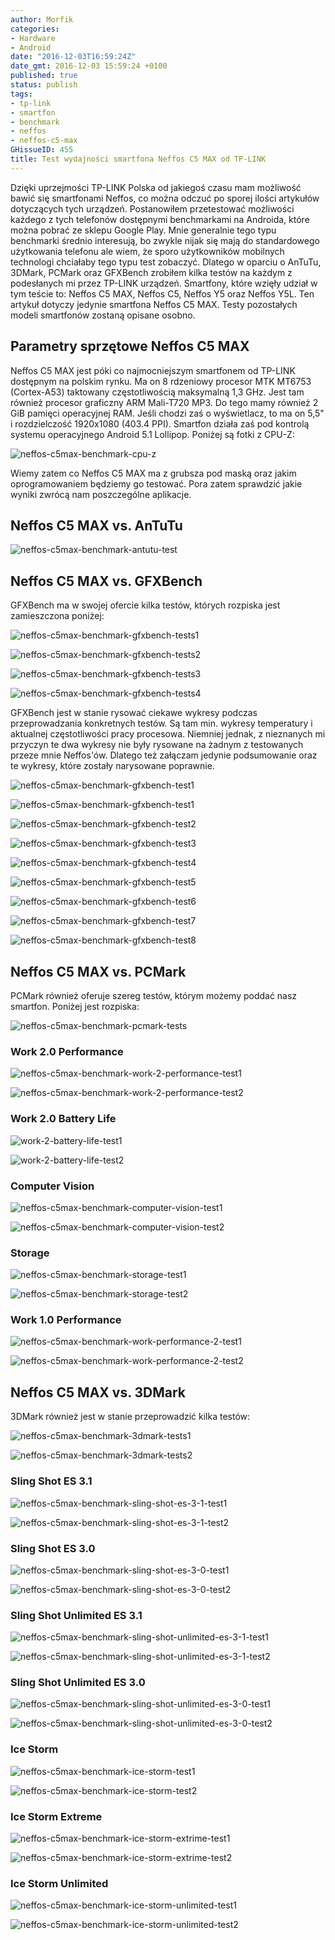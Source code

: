 ```yaml
---
author: Morfik
categories:
- Hardware
- Android
date: "2016-12-03T16:59:24Z"
date_gmt: 2016-12-03 15:59:24 +0100
published: true
status: publish
tags:
- tp-link
- smartfon
- benchmark
- neffos
- neffos-c5-max
GHissueID: 455
title: Test wydajności smartfona Neffos C5 MAX od TP-LINK
---
```


Dzięki uprzejmości TP-LINK Polska od jakiegoś czasu mam możliwość bawić się smartfonami Neffos, co
można odczuć po sporej ilości artykułów dotyczących tych urządzeń. Postanowiłem przetestować
możliwości każdego z tych telefonów dostępnymi benchmarkami na Androida, które można pobrać ze
sklepu Google Play. Mnie generalnie tego typu benchmarki średnio interesują, bo zwykle nijak się
mają do standardowego użytkowania telefonu ale wiem, że sporo użytkowników mobilnych technologi
chciałaby tego typu test zobaczyć. Dlatego w oparciu o AnTuTu, 3DMark, PCMark oraz GFXBench zrobiłem
kilka testów na każdym z podesłanych mi przez TP-LINK urządzeń. Smartfony, które wzięły udział w tym
teście to: Neffos C5 MAX, Neffos C5, Neffos Y5 oraz Neffos Y5L. Ten artykuł dotyczy jedynie
smartfona Neffos C5 MAX. Testy pozostałych modeli smartfonów zostaną opisane osobno.

<!--more-->
## Parametry sprzętowe Neffos C5 MAX

Neffos C5 MAX jest póki co najmocniejszym smartfonem od TP-LINK dostępnym na polskim rynku. Ma on 8
rdzeniowy procesor MTK MT6753 (Cortex-A53) taktowany częstotliwością maksymalną 1,3 GHz. Jest tam
również procesor graficzny ARM Mali-T720 MP3. Do tego mamy również 2 GiB pamięci operacyjnej RAM.
Jeśli chodzi zaś o wyświetlacz, to ma on 5,5" i rozdzielczość 1920x1080 (403.4 PPI). Smartfon działa
zaś pod kontrolą systemu operacyjnego Android 5.1 Lollipop. Poniżej są fotki z CPU-Z:

![neffos-c5max-benchmark-cpu-z](/img/2016/12/001.neffos-c5max-benchmark-cpu-z.png#huge)

Wiemy zatem co Neffos C5 MAX ma z grubsza pod maską oraz jakim oprogramowaniem będziemy go testować.
Pora zatem sprawdzić jakie wyniki zwrócą nam poszczególne aplikacje.

## Neffos C5 MAX vs. AnTuTu

![neffos-c5max-benchmark-antutu-test](/img/2016/12/002.neffos-c5max-benchmark-antutu-test.png#huge)

## Neffos C5 MAX vs. GFXBench

GFXBench ma w swojej ofercie kilka testów, których rozpiska jest zamieszczona poniżej:

![neffos-c5max-benchmark-gfxbench-tests1](/img/2016/12/003.neffos-c5max-benchmark-gfxbench-tests1.png#huge)

![neffos-c5max-benchmark-gfxbench-tests2](/img/2016/12/004.neffos-c5max-benchmark-gfxbench-tests2.png#huge)

![neffos-c5max-benchmark-gfxbench-tests3](/img/2016/12/005.neffos-c5max-benchmark-gfxbench-tests3.png#big)

![neffos-c5max-benchmark-gfxbench-tests4](/img/2016/12/006.neffos-c5max-benchmark-gfxbench-tests4.png#big)

GFXBench jest w stanie rysować ciekawe wykresy podczas przeprowadzania konkretnych testów. Są tam
min. wykresy temperatury i aktualnej częstotliwości pracy procesowa. Niemniej jednak, z nieznanych
mi przyczyn te dwa wykresy nie były rysowane na żadnym z testowanych przeze mnie Neffos'ów. Dlatego
też załączam jedynie podsumowanie oraz te wykresy, które zostały narysowane poprawnie.

![neffos-c5max-benchmark-gfxbench-test1](/img/2016/12/007.neffos-c5max-benchmark-gfxbench-test1.png#huge)

![neffos-c5max-benchmark-gfxbench-test1](/img/2016/12/007-1.neffos-c5max-benchmark-gfxbench-test1.png#big)

![neffos-c5max-benchmark-gfxbench-test2](/img/2016/12/007-2.neffos-c5max-benchmark-gfxbench-test2.png#big)

![neffos-c5max-benchmark-gfxbench-test3](/img/2016/12/007-3.neffos-c5max-benchmark-gfxbench-test3.png#big)

![neffos-c5max-benchmark-gfxbench-test4](/img/2016/12/007-4.neffos-c5max-benchmark-gfxbench-test4.png#big)

![neffos-c5max-benchmark-gfxbench-test5](/img/2016/12/007-5.neffos-c5max-benchmark-gfxbench-test5.png#big)

![neffos-c5max-benchmark-gfxbench-test6](/img/2016/12/007-6.neffos-c5max-benchmark-gfxbench-test6.png#big)

![neffos-c5max-benchmark-gfxbench-test7](/img/2016/12/007-7.neffos-c5max-benchmark-gfxbench-test7.png#big)

![neffos-c5max-benchmark-gfxbench-test8](/img/2016/12/007-8.neffos-c5max-benchmark-gfxbench-test8.png#medium)

## Neffos C5 MAX vs. PCMark

PCMark również oferuje szereg testów, którym możemy poddać nasz smartfon. Poniżej jest rozpiska:

![neffos-c5max-benchmark-pcmark-tests](/img/2016/12/008.neffos-c5max-benchmark-pcmark-tests.png#huge)

### Work 2.0 Performance

![neffos-c5max-benchmark-work-2-performance-test1](/img/2016/12/009.neffos-c5max-benchmark-work-2-performance-test1.png#medium)

![neffos-c5max-benchmark-work-2-performance-test2](/img/2016/12/009.neffos-c5max-benchmark-work-2-performance-test2.png#huge)

### Work 2.0 Battery Life

![work-2-battery-life-test1](/img/2016/12/009-neffos-c5max-benchmark-1.work-2-battery-life-test1.png#medium)

![work-2-battery-life-test2](/img/2016/12/009-neffos-c5max-benchmark-1.work-2-battery-life-test2.png#huge)

### Computer Vision

![neffos-c5max-benchmark-computer-vision-test1](/img/2016/12/010.neffos-c5max-benchmark-computer-vision-test1.png#medium)

![neffos-c5max-benchmark-computer-vision-test2](/img/2016/12/010.neffos-c5max-benchmark-computer-vision-test2.png#huge)

### Storage

![neffos-c5max-benchmark-storage-test1](/img/2016/12/011.neffos-c5max-benchmark-storage-test1.png#medium)

![neffos-c5max-benchmark-storage-test2](/img/2016/12/011.neffos-c5max-benchmark-storage-test2.png#huge)

### Work 1.0 Performance

![neffos-c5max-benchmark-work-performance-2-test1](/img/2016/12/012.neffos-c5max-benchmark-work-performance-2-test1.png#medium)

![neffos-c5max-benchmark-work-performance-2-test2](/img/2016/12/012.neffos-c5max-benchmark-work-performance-2-test2.png#huge)

## Neffos C5 MAX vs. 3DMark

3DMark również jest w stanie przeprowadzić kilka testów:

![neffos-c5max-benchmark-3dmark-tests1](/img/2016/12/013.neffos-c5max-benchmark-3dmark-tests1.png#huge)

![neffos-c5max-benchmark-3dmark-tests2](/img/2016/12/013.neffos-c5max-benchmark-3dmark-tests2.png#huge)

### Sling Shot ES 3.1

![neffos-c5max-benchmark-sling-shot-es-3-1-test1](/img/2016/12/014.neffos-c5max-benchmark-sling-shot-es-3-1-test1.png#medium)

![neffos-c5max-benchmark-sling-shot-es-3-1-test2](/img/2016/12/014.neffos-c5max-benchmark-sling-shot-es-3-1-test2.png#huge)

### Sling Shot ES 3.0

![neffos-c5max-benchmark-sling-shot-es-3-0-test1](/img/2016/12/015.neffos-c5max-benchmark-sling-shot-es-3-0-test1.png#medium)

![neffos-c5max-benchmark-sling-shot-es-3-0-test2](/img/2016/12/015.neffos-c5max-benchmark-sling-shot-es-3-0-test2.png#huge)

### Sling Shot Unlimited ES 3.1

![neffos-c5max-benchmark-sling-shot-unlimited-es-3-1-test1](/img/2016/12/016.neffos-c5max-benchmark-sling-shot-unlimited-es-3-1-test1.png#medium)

![neffos-c5max-benchmark-sling-shot-unlimited-es-3-1-test2](/img/2016/12/016.neffos-c5max-benchmark-sling-shot-unlimited-es-3-1-test2.png#huge)

### Sling Shot Unlimited ES 3.0

![neffos-c5max-benchmark-sling-shot-unlimited-es-3-0-test1](/img/2016/12/017.neffos-c5max-benchmark-sling-shot-unlimited-es-3-0-test1.png#medium)

![neffos-c5max-benchmark-sling-shot-unlimited-es-3-0-test2](/img/2016/12/017.neffos-c5max-benchmark-sling-shot-unlimited-es-3-0-test2.png#huge)

### Ice Storm

![neffos-c5max-benchmark-ice-storm-test1](/img/2016/12/018.neffos-c5max-benchmark-ice-storm-test1.png#medium)

![neffos-c5max-benchmark-ice-storm-test2](/img/2016/12/018.neffos-c5max-benchmark-ice-storm-test2.png#huge)

### Ice Storm Extreme

![neffos-c5max-benchmark-ice-storm-extrime-test1](/img/2016/12/019.neffos-c5max-benchmark-ice-storm-extrime-test1.png#medium)

![neffos-c5max-benchmark-ice-storm-extrime-test2](/img/2016/12/019.neffos-c5max-benchmark-ice-storm-extrime-test2.png#huge)

### Ice Storm Unlimited

![neffos-c5max-benchmark-ice-storm-unlimited-test1](/img/2016/12/020.neffos-c5max-benchmark-ice-storm-unlimited-test1.png#medium)

![neffos-c5max-benchmark-ice-storm-unlimited-test2](/img/2016/12/020.neffos-c5max-benchmark-ice-storm-unlimited-test2.png#huge)
